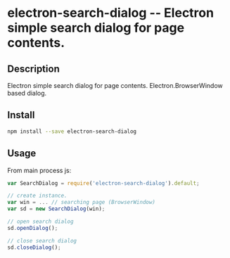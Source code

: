 electron-search-dialog -- Electron simple search dialog for page contents.
===========================================

## Description

Electron simple search dialog for page contents.
Electron.BrowserWindow based dialog.

## Install

```bash
npm install --save electron-search-dialog
````

## Usage

From main process js:

```js
var SearchDialog = require('electron-search-dialog').default;

// create instance.
var win = ... // searching page (BrowserWindow)
var sd = new SearchDialog(win);

// open search dialog
sd.openDialog();

// close search dialog
sd.closeDialog();
```

